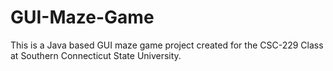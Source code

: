 # GUI-Maze-Game
This is a Java based GUI maze game project created for the CSC-229 Class at Southern Connecticut State University.
